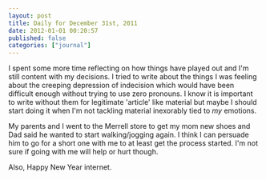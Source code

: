 ```yaml
---
layout: post
title: Daily for December 31st, 2011
date: 2012-01-01 00:20:57
published: false
categories: ["journal"]
---
```

 
I spent some more time reflecting on how things have played out and I'm still content with my decisions. I tried to write about the things I was feeling about the creeping depression of indecision which would have been difficult enough without trying to use zero pronouns. I know it is important to write without them for legitimate 'article' like material but maybe I should start doing it when I'm not tackling material inexorably tied to *my* emotions.

My parents and I went to the Merrell store to get my mom new shoes and Dad said he wanted to start walking/jogging again. I think I can persuade him to go for a short one with me to at least get the process started. I'm not sure if going with me will help or hurt though.

Also, Happy New Year internet.
